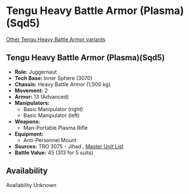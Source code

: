 # Tengu Heavy Battle Armor (Plasma)(Sqd5) 

[Other Tengu Heavy Battle Armor variants](../tengu_heavy_battle_armor.md) 

## Tengu Heavy Battle Armor (Plasma)(Sqd5) 

- **Role:** Juggernaut 
- **Tech Base:** Inner Sphere (3070) 
- **Chassis:** Heavy Battle Armor (1,500 kg) 
- **Movement:** 2 
- **Armor:** 13 (Advanced) 
- **Manipulators:** 
  - Basic Manipulator (right) 
  - Basic Manipulator (left) 
- **Weapons:** 
  - Man-Portable Plasma Rifle 
- **Equipment:** 
  - Anti-Personnel Mount 
- **Sources:** TRO 3075 - Jihad , [Master Unit List](http://masterunitlist.info/Unit/Details/8684) 
- **Battle Value:** 45 (313 for 5 suits) 

## Availability 

Availability Unknown 

